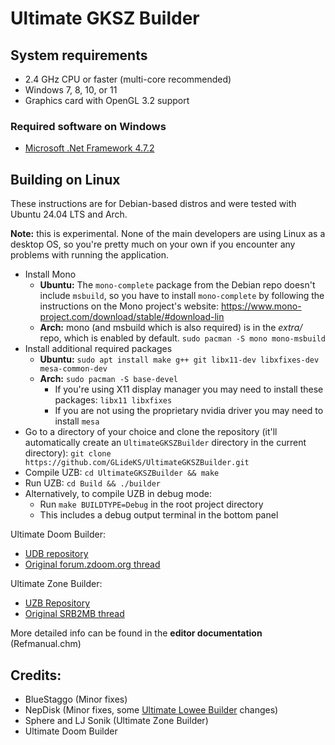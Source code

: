 # Ultimate GKSZ Builder

## System requirements
- 2.4 GHz CPU or faster (multi-core recommended)
- Windows 7, 8, 10, or 11
- Graphics card with OpenGL 3.2 support

### Required software on Windows
- [Microsoft .Net Framework 4.7.2](https://dotnet.microsoft.com/download/dotnet-framework/net472)

## Building on Linux
These instructions are for Debian-based distros and were tested with Ubuntu 24.04 LTS and Arch.

__Note:__ this is experimental. None of the main developers are using Linux as a desktop OS, so you're pretty much on your own if you encounter any problems with running the application.

- Install Mono
  - **Ubuntu:** The `mono-complete` package from the Debian repo doesn't include `msbuild`, so you have to install `mono-complete` by following the instructions on the Mono project's website: https://www.mono-project.com/download/stable/#download-lin
  - **Arch:** mono (and msbuild which is also required) is in the *extra/* repo, which is enabled by default. `sudo pacman -S mono mono-msbuild`
- Install additional required packages
  - **Ubuntu:** `sudo apt install make g++ git libx11-dev libxfixes-dev mesa-common-dev`
  - **Arch:** `sudo pacman -S base-devel`
    - If you're using X11 display manager you may need to install these packages: `libx11 libxfixes`
    - If you are not using the proprietary nvidia driver you may need to install `mesa`
- Go to a directory of your choice and clone the repository (it'll automatically create an `UltimateGKSZBuilder` directory in the current directory): `git clone https://github.com/GLideKS/UltimateGKSZBuilder.git`
- Compile UZB: `cd UltimateGKSZBuilder && make`
- Run UZB: `cd Build && ./builder`
- Alternatively, to compile UZB in debug mode:
  - Run `make BUILDTYPE=Debug` in the root project directory
  - This includes a debug output terminal in the bottom panel

Ultimate Doom Builder:
- [UDB repository](https://github.com/UltimateDoomBuilder/UltimateDoomBuilder)
- [Original forum.zdoom.org thread](https://forum.zdoom.org/viewtopic.php?f=232&t=66745)

Ultimate Zone Builder:
- [UZB Repository](https://git.do.srb2.org/STJr/UltimateZoneBuilder)
- [Original SRB2MB thread](https://mb.srb2.org/addons/ultimate-zone-builder.6126/)

More detailed info can be found in the **editor documentation** (Refmanual.chm)

## Credits:
- BlueStaggo (Minor fixes)
- NepDisk (Minor fixes, some [Ultimate Lowee Builder](https://codeberg.org/NepDisk/UltimateLoweeBuilder) changes)
- Sphere and LJ Sonik (Ultimate Zone Builder)
- Ultimate Doom Builder
